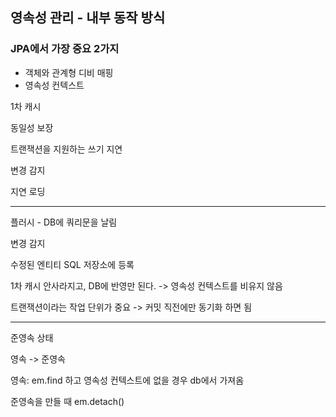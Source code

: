 ## 영속성 관리 - 내부 동작 방식

### JPA에서 가장 중요 2가지

- 객체와 관계형 디비 매핑
- 영속성 컨텍스트



 1차 캐시

동일성 보장

트랜잭션을 지원하는 쓰기 지연

변경 감지

지연 로딩



---

플러시 - DB에 쿼리문을 날림

변경 감지

수정된 엔티티 SQL 저장소에 등록

1차 캐시 안사라지고, DB에 반영만 된다. -> 영속성 컨텍스트를 비유지 않음

트랜잭션이라는 작업 단위가 중요 -> 커밋 직전에만 동기화 하면 됨



---

준영속 상태

영속 -> 준영속

영속: em.find 하고 영속성 컨텍스트에 없을 경우 db에서 가져옴

준영속을 만들 때 em.detach()

